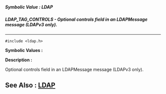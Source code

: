 ##### Symbolic Value : LDAP
##### LDAP_TAG_CONTROLS - Optional controls field in an LDAPMessage message (LDAPv3 only).
---
```
#include <ldap.h>
```

**Symbolic Values :**



**Description :**

Optional controls field in an LDAPMessage message (LDAPv3 only).


**See Also :**
[LDAP](/domino-c-api-docs/reference/Data/LDAP)
---
